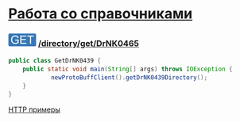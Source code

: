[Работа со справочниками](../../../index.md)
=========================================

### ![GET](../../../../../img/get.png) [/directory/get/DrNK0465](../index.md)

```java
public class GetDrNK0439 {
    public static void main(String[] args) throws IOException {
            newProtoBuffClient().getDrNK0439Directory();
    }
}
```

[HTTP примеры](get.md)